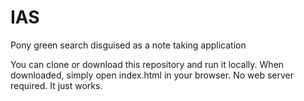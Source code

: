# IAS
Pony green search disguised as a note taking application

You can clone or download this repository and run it locally. When downloaded, simply open index.html in your browser. No web server required. It just works.
